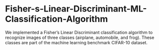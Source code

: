 # Fisher-s-Linear-Discriminant-ML-Classification-Algorithm
We implemented a Fisher’s Linear Discriminant classification algorithm to recognize images of three classes (airplane, automobile, and frog). These classes are part of the machine learning benchmark CIFAR-10 dataset.
